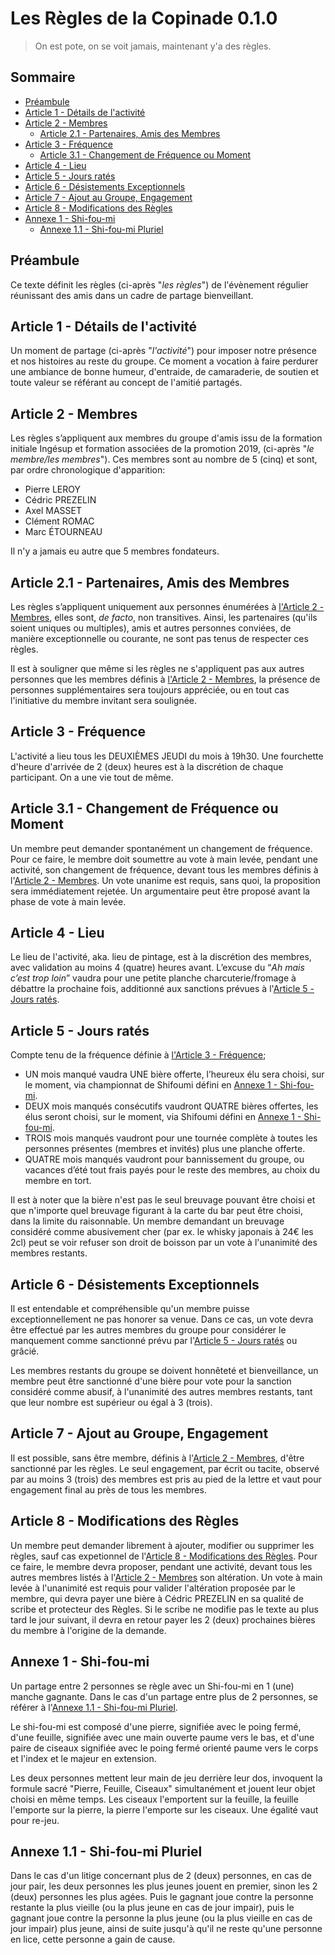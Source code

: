# Les Règles de la Copinade 0.1.0

> On est pote, on se voit jamais, maintenant y'a des règles.

## Sommaire

* [Préambule](#préambule)
* [Article 1 - Détails de l'activité](#article-1---détails-de-lactivité)
* [Article 2 - Membres](#article-2---membres)
  * [Article 2.1 - Partenaires, Amis des Membres](#article-21---partenaires-amis-des-membres)
* [Article 3 - Fréquence](#article-3---fréquence)
  * [Article 3.1 - Changement de Fréquence ou Moment](#article-31---changement-de-fréquence-ou-moment)
* [Article 4 - Lieu](#article-4---lieu)
* [Article 5 - Jours ratés](#article-5---jours-ratés)
* [Article 6 - Désistements Exceptionnels](#article-6---désistements-exceptionnels)
* [Article 7 - Ajout au Groupe, Engagement](#article-7---ajout-au-groupe-engagement)
* [Article 8 - Modifications des Règles](#article-8---modifications-des-règles)
* [Annexe 1 - Shi-fou-mi](#annexe-1---shi-fou-mi)
  * [Annexe 1.1 - Shi-fou-mi Pluriel](#annexe-11---shi-fou-mi-pluriel)

## Préambule

Ce texte définit les règles (ci-après "*les règles*") de l'évènement régulier réunissant des amis dans un cadre de partage bienveillant.

## Article 1 - Détails de l'activité

Un moment de partage (ci-après "*l'activité*") pour imposer notre présence et nos histoires au reste du groupe. Ce moment a vocation à faire perdurer une ambiance de bonne humeur, d'entraide, de camaraderie, de soutien et toute valeur se référant au concept de l'amitié partagés.

## Article 2 - Membres

Les règles s’appliquent aux membres du groupe d'amis issu de la formation initiale Ingésup et formation associées de la promotion 2019, (ci-après "*le membre/les membres*"). Ces membres sont au nombre de 5 (cinq) et sont, par ordre chronologique d'apparition:
* Pierre LEROY
* Cédric PREZELIN
* Axel MASSET
* Clément ROMAC
* Marc ÉTOURNEAU

Il n'y a jamais eu autre que 5 membres fondateurs.

## Article 2.1 - Partenaires, Amis des Membres

Les règles s’appliquent uniquement aux personnes énumérées à [l'Article 2 - Membres](#article-2---membres), elles sont, *de facto*, non transitives. Ainsi, les partenaires (qu'ils soient uniques ou multiples), amis et autres personnes conviées, de manière exceptionnelle ou courante, ne sont pas tenus de respecter ces règles.

Il est à souligner que même si les règles ne s'appliquent pas aux autres personnes que les membres définis à [l'Article 2 - Membres](#article-2---membres), la présence de personnes supplémentaires sera toujours appréciée, ou en tout cas l'initiative du membre invitant sera soulignée.

## Article 3 - Fréquence

L'activité a lieu tous les DEUXIÈMES JEUDI du mois à 19h30. Une fourchette d'heure d'arrivée de 2 (deux) heures est à la discrétion de chaque participant. On a une vie tout de même.

## Article 3.1 - Changement de Fréquence ou Moment

Un membre peut demander spontanément un changement de fréquence. Pour ce faire, le membre doit soumettre au vote à main levée, pendant une activité, son changement de fréquence, devant tous les membres définis à l'[Article 2 - Membres](#article-2---membres). Un vote unanime est requis, sans quoi, la proposition sera immédiatement rejetée. Un argumentaire peut être proposé avant la phase de vote à main levée. 

## Article 4 - Lieu

Le lieu de l'activité, aka. lieu de pintage, est à la discrétion des membres, avec validation au moins 4 (quatre) heures avant. L’excuse du “*Ah mais c’est trop loin*” vaudra pour une petite planche charcuterie/fromage à débattre la prochaine fois, additionné aux sanctions prévues à l'[Article 5 - Jours ratés](#article-5---jours-ratés).

## Article 5 - Jours ratés

Compte tenu de la fréquence définie à [l'Article 3 - Fréquence](#article-3---fréquence);
* UN mois manqué vaudra UNE bière offerte, l’heureux élu sera choisi, sur le moment, via championnat de Shifoumi défini en [Annexe 1 - Shi-fou-mi](#annexe-1---shi-fou-mi).
* DEUX mois manqués consécutifs vaudront QUATRE bières offertes, les élus seront choisi, sur le moment, via Shifoumi défini en [Annexe 1 - Shi-fou-mi](#annexe-1---shi-fou-mi).
* TROIS mois manqués vaudront pour une tournée complète à toutes les personnes présentes (membres et invités) plus une planche offerte.
* QUATRE mois manqués vaudront pour bannissement du groupe, ou vacances d’été tout frais payés pour le reste des membres, au choix du membre en tort.

Il est à noter que la bière n'est pas le seul breuvage pouvant être choisi et que n'importe quel breuvage figurant à la carte du bar peut être choisi, dans la limite du raisonnable. Un membre demandant un breuvage considéré comme abusivement cher (par  ex. le whisky japonais à 24€ les 2cl) peut se voir refuser son droit de boisson par un vote à l'unanimité des membres restants.

## Article 6 - Désistements Exceptionnels

Il est entendable et compréhensible qu'un membre puisse exceptionnellement ne pas honorer sa venue. Dans ce cas, un vote devra être effectué par les autres membres du groupe pour considérer le manquement comme sanctionné prévu par l'[Article 5 - Jours ratés](#article-5---jours-ratés) ou grâcié.

Les membres restants du groupe se doivent honnêteté et bienveillance, un membre peut être sanctionné d'une bière pour vote pour la sanction considéré comme abusif, à l'unanimité des autres membres restants, tant que leur nombre est supérieur ou égal à 3 (trois).

## Article 7 - Ajout au Groupe, Engagement

Il est possible, sans être membre, définis à l'[Article 2 - Membres](#article-2---membres), d'être sanctionné par les règles. Le seul engagement, par écrit ou tacite, observé par au moins 3 (trois) des membres est pris au pied de la lettre et vaut pour engagement final au près de tous les membres.

## Article 8 - Modifications des Règles

Un membre peut demander librement à ajouter, modifier ou supprimer les règles, sauf cas expetionnel de l'[Article 8 - Modifications des Règles](#article-8---modifications-des-règles). Pour ce faire, le membre devra proposer, pendant une activité, devant tous les autres membres listés à l'[Article 2 - Membres](#article-2---membres) son altération. Un vote à main levée à l'unanimité est requis pour valider l'altération proposée par le membre, qui devra payer une bière à Cédric PREZELIN en sa qualité de scribe et protecteur des Règles. Si le scribe ne modifie pas le texte au plus tard le jour suivant, il devra en retour payer les 2 (deux) prochaines bières du membre à l'origine de la demande.

## Annexe 1 - Shi-fou-mi

Un partage entre 2 personnes se règle avec un Shi-fou-mi en 1 (une) manche gagnante. Dans le cas d'un partage entre plus de 2 personnes, se référer à l'[Annexe 1.1 - Shi-fou-mi Pluriel](#annexe-11---shi-fou-mi-pluriel).

Le shi-fou-mi est composé d'une pierre, signifiée avec le poing fermé, d'une feuille, signifiée avec une main ouverte paume vers le bas, et d'une paire de ciseaux signifiée avec le poing fermé orienté paume vers le corps et l'index et le majeur en extension.

Les deux personnes mettent leur main de jeu derrière leur dos, invoquent la formule sacré "Pierre, Feuille, Ciseaux" simultanément et jouent leur objet choisi en même temps. Les ciseaux l'emportent sur la feuille, la feuille l'emporte sur la pierre, la pierre l'emporte sur les ciseaux. Une égalité vaut pour re-jeu.

## Annexe 1.1 - Shi-fou-mi Pluriel

Dans le cas d'un litige concernant plus de 2 (deux) personnes, en cas de jour pair, les deux personnes les plus jeunes jouent en premier, sinon les 2 (deux) personnes les plus agées. Puis le gagnant joue contre la personne restante la plus vieille (ou la plus jeune en cas de jour impair), puis le gagnant joue contre la personne la plus jeune (ou la plus vieille en cas de jour impair) plus jeune, ainsi de suite jusqu'à qu'il ne reste qu'une personne en lice, cette personne a gain de cause.